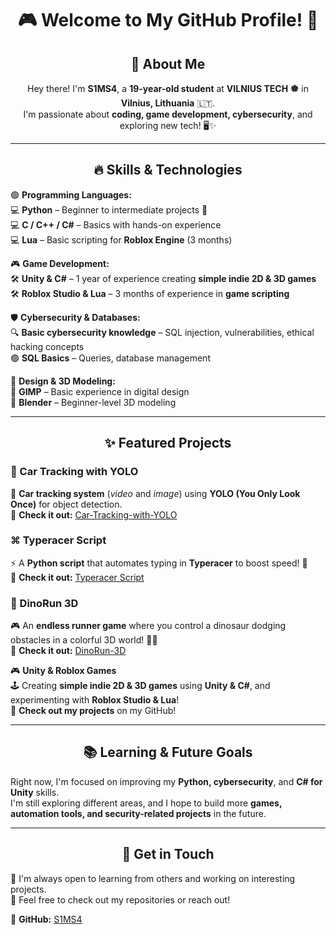 <div align="center">

# 🎮 Welcome to My GitHub Profile! 🚀

## 👋 About Me 

Hey there! I'm **S1MS4**, a **19-year-old student** at **VILNIUS TECH** 🏶 in **Vilnius, Lithuania** 🇱🇹.  
I'm passionate about **coding, game development, cybersecurity**, and exploring new tech! 🖥️✨  

</div>

---

<div align="center">

## 🔥 Skills & Technologies  

</div>

🟢 **Programming Languages:**  
💻 **Python** – Beginner to intermediate projects 🐍  
💻 **C / C++ / C#** – Basics with hands-on experience  
💻 **Lua** – Basic scripting for **Roblox Engine** (3 months)  

🎮 **Game Development:**  
🛠 **Unity & C#** – 1 year of experience creating **simple indie 2D & 3D games**  
🛠 **Roblox Studio & Lua** – 3 months of experience in **game scripting**  

🛡️ **Cybersecurity & Databases:**  
🔍 **Basic cybersecurity knowledge** – SQL injection, vulnerabilities, ethical hacking concepts  
🟢 **SQL Basics** – Queries, database management  

🎨 **Design & 3D Modeling:**  
🎨 **GIMP** – Basic experience in digital design  
🎨 **Blender** – Beginner-level 3D modeling  

---

<div align="center">

## ✨ Featured Projects  

</div>

### 🚗 Car Tracking with YOLO  
🔎 **Car tracking system** (*video* and *image*) using **YOLO (You Only Look Once)** for object detection.  
🔗 **Check it out:** [Car-Tracking-with-YOLO](https://github.com/S1MS4/Car-Tracking-with-YOLO)  

### ⌘️ Typeracer Script  
⚡ A **Python script** that automates typing in **Typeracer** to boost speed! 🚀  
🔗 **Check it out:** [Typeracer Script](https://github.com/S1MS4/typeracer_script)  

### 🦖 DinoRun 3D  
🎮 An **endless runner game** where you control a dinosaur dodging obstacles in a colorful 3D world! 🌱🌟  
🔗 **Check it out:** [DinoRun-3D](https://github.com/S1MS4/DinoRun-3d)  

🎮 **Unity & Roblox Games**  
🕹️ Creating **simple indie 2D & 3D games** using **Unity & C#**, and experimenting with **Roblox Studio & Lua**!  
🔗 **Check out my projects** on my GitHub!  

---

<div align="center">

## 📚 Learning & Future Goals  

</div>

Right now, I'm focused on improving my **Python, cybersecurity**, and **C# for Unity** skills.  
I'm still exploring different areas, and I hope to build more **games, automation tools, and security-related projects** in the future.  

---

<div align="center">

## 🤝 Get in Touch  

</div>

💬 I'm always open to learning from others and working on interesting projects.  
📩 Feel free to check out my repositories or reach out!  

🔗 **GitHub:** [S1MS4](https://github.com/S1MS4)  

</div>

